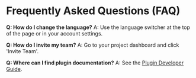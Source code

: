 # Frequently Asked Questions (FAQ)

**Q: How do I change the language?**
A: Use the language switcher at the top of the page or in your account settings.

**Q: How do I invite my team?**
A: Go to your project dashboard and click 'Invite Team'.

**Q: Where can I find plugin documentation?**
A: See the [Plugin Developer Guide](./plugin-dev-guide.md). 